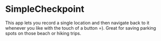 # SimpleCheckpoint

This app lets you record a single location and then navigate back to it whenever you like with the touch of a button =). Great for saving parking spots on those beach or hiking trips.

